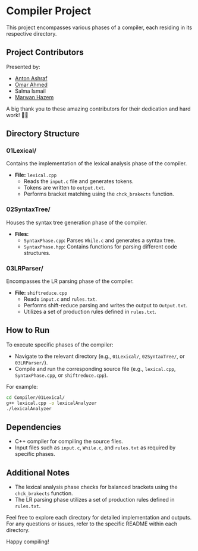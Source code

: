 # Compiler Project

This project encompasses various phases of a compiler, each residing in its respective directory.

## Project Contributors

Presented by:
- [Anton Ashraf](https://github.com/AntonAshraf)
- [Omar Ahmed](https://github.com/OmarAhmed-A)
- Salma Ismail
- [Marwan Hazem](https://github.com/Zafaranii)

A big thank you to these amazing contributors for their dedication and hard work! 🚀✨

## Directory Structure

### 01Lexical/
Contains the implementation of the lexical analysis phase of the compiler.

- **File:** `lexical.cpp`
  - Reads the `input.c` file and generates tokens.
  - Tokens are written to `output.txt`.
  - Performs bracket matching using the `chck_brakects` function.

### 02SyntaxTree/
Houses the syntax tree generation phase of the compiler.

- **Files:**
  - `SyntaxPhase.cpp`: Parses `While.c` and generates a syntax tree.
  - `SyntaxPhase.hpp`: Contains functions for parsing different code structures.

### 03LRParser/
Encompasses the LR parsing phase of the compiler.

- **File:** `shiftreduce.cpp`
  - Reads `input.c` and `rules.txt`.
  - Performs shift-reduce parsing and writes the output to `Output.txt`.
  - Utilizes a set of production rules defined in `rules.txt`.

## How to Run

To execute specific phases of the compiler:

- Navigate to the relevant directory (e.g., `01Lexical/`, `02SyntaxTree/`, or `03LRParser/`).
- Compile and run the corresponding source file (e.g., `lexical.cpp`, `SyntaxPhase.cpp`, or `shiftreduce.cpp`).

For example:
```bash
cd Compiler/01Lexical/
g++ lexical.cpp -o lexicalAnalyzer
./lexicalAnalyzer
```

## Dependencies

- C++ compiler for compiling the source files.
- Input files such as `input.c`, `While.c`, and `rules.txt` as required by specific phases.

## Additional Notes

- The lexical analysis phase checks for balanced brackets using the `chck_brakects` function.
- The LR parsing phase utilizes a set of production rules defined in `rules.txt`.

Feel free to explore each directory for detailed implementation and outputs. For any questions or issues, refer to the specific README within each directory.

Happy compiling!